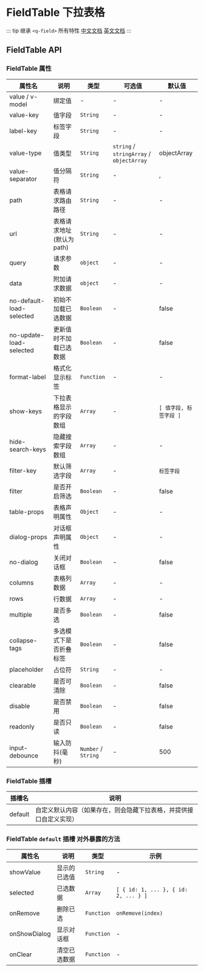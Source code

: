 # FieldTable 下拉表格

::: tip
继承 `<q-field>` 所有特性
[中文文档](http://www.quasarchs.com/vue-components/field) [英文文档](https://quasar.dev/vue-components/field)
:::

## FieldTable API

### FieldTable 属性

| 属性名                      | 说明               | 类型                  | 可选值                                      | 默认值             |
|--------------------------|------------------|---------------------|------------------------------------------|-----------------|
| value / v-model          | 绑定值              | -                   | -                                        | -               |
| value-key                | 值字段              | `String`            | -                                        | -               |
| label-key                | 标签字段             | `String`            | -                                        | -               |
| value-type               | 值类型              | `String`            | `string` / `stringArray` / `objectArray` | objectArray     |
| value-separator          | 值分隔符             | `String`            | -                                        | ,               |
| path                     | 表格请求路由路径         | `String`            | -                                        | -               |
| url                      | 表格请求地址(默认为 path) | `String`            | -                                        | -               |
| query                    | 请求参数             | `object`            | -                                        | -               |
| data                     | 附加请求数据           | `object`            | -                                        | -               |
| no-default-load-selected | 初始不加载已选数据        | `Boolean`           | -                                        | false           |
| no-update-load-selected  | 更新值时不加载已选数据      | `Boolean`           | -                                        | false           |
| format-label             | 格式化显示标签          | `Function`          | -                                        | -               |
| show-keys                | 下拉表格显示的字段数组      | `Array`             | -                                        | `[ 值字段, 标签字段 ]` |
| hide-search-keys         | 隐藏搜索字段数组         | `Array`             | -                                        | -               |
| filter-key               | 默认筛选字段           | `Array`             | -                                        | `标签字段`          |
| filter                   | 是否开启筛选           | `Boolean`           | -                                        | false           |
| table-props              | 表格声明属性           | `Object`            | -                                        | -               |
| dialog-props             | 对话框声明属性          | `Object`            | -                                        | -               |
| no-dialog                | 关闭对话框            | `Boolean`           | -                                        | false           |
| columns                  | 表格列数据            | `Array`             | -                                        | -               |
| rows                     | 行数据              | `Array`             | -                                        | -               |
| multiple                 | 是否多选             | `Boolean`           | -                                        | false           |
| collapse-tags            | 多选模式下是否折叠标签      | `Boolean`           | -                                        | false           |
| placeholder              | 占位符              | `String`            | -                                        | -               |
| clearable                | 是否可清除            | `Boolean`           | -                                        | false           |
| disable                  | 是否禁用             | `Boolean`           | -                                        | false           |
| readonly                 | 是否只读             | `Boolean`           | -                                        | false           |
| input-debounce           | 输入防抖(毫秒)         | `Number` / `String` | -                                        | 500             |


### FieldTable 插槽

| 插槽名                      | 说明                                       |
|--------------------------|------------------------------------------|
| default          | 自定义默认内容（如果存在，则会隐藏下拉表格，并提供接口自定义实现） |

### FieldTable `default` 插槽 对外暴露的方法

| 属性名                      | 说明 | 类型       | 示例  |
|--------------------------|--|----------|-----|
| showValue          | 显示的已选值 | `String` | -   |
| selected                | 已选数据 | `Array`  | `[ { id: 1, ... }, { id: 2, ... } ]`   |
| onRemove                | 删除已选 | `Function`  | `onRemove(index)`   |
| onShowDialog                | 显示对话框 | `Function`  | -   |
| onClear                | 清空已选数据 | `Function`  | -   |
